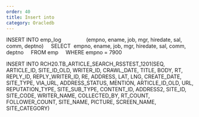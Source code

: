 ```yaml
---
order: 40
title: Insert into
category: Oracledb
---
```


INSERT INTO emp_log 
               (empno, ename, job, mgr, hiredate, sal, comm, deptno)
    SELECT  empno, ename, job, mgr, hiredate, sal, comm, deptno
    FROM emp
    WHERE empno = 7900


INSERT INTO RCH20.TB_ARTICLE_SEARCH_RSSTEST_1201(SEQ, ARTICLE_ID, SITE_ID_OLD, WRITER_ID, CRAWL_DATE, TITLE, BODY, RT, REPLY_ID, REPLY_WRITER_ID, RE, ADDRESS, LAT, LNG, CREATE_DATE, SITE_TYPE, VIA_URL, ADDRESS_STATUS, MENTION, ARTICLE_ID_OLD, URL, REPUTATION_TYPE, SITE_SUB_TYPE, CONTENT_ID, ADDRESS2, SITE_ID, SITE_CODE, WRITER_NAME, COLLECTED_BY, RT_COUNT, FOLLOWER_COUNT, SITE_NAME, PICTURE, SCREEN_NAME, SITE_CATEGORY)
